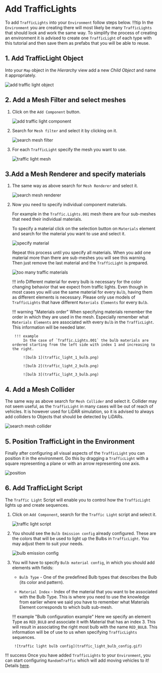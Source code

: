 # Add TrafficLights
To add `TrafficLights` into your `Environment` follow steps below.
!!!tip
    In the `Environment` you are creating there will most likely be many `TrafficLights` that should look and work the same way.
    To simplify the process of creating an environment it is advised to create one `TrafficLight` of each type with this tutorial and then save them as prefabs that you will be able to reuse.

## 1. Add TrafficLight Object
Into your `Map` object in the *Hierarchy* view add a new *Child Object* and name it appropriately.

![add traffic light object](traffic_light_add_object.gif)

## 2. Add a Mesh Filter and select meshes

1. Click on the `Add Component` button.

    ![add traffic light component](traffic_light_add_component.gif)

1. Search for `Mesh filter` and select it by clicking on it.

    ![search mesh filter](mesh_filter_search.png)

1. For each `TrafficLight` specify the mesh you want to use.

    ![traffic light mesh](traffic_light_select_mesh.gif)

## 3.Add a Mesh Renderer and specify materials

1. The same way as above search for `Mesh Renderer` and select it.

    ![search mesh renderer](mesh_renderer_search.png)

1. Now you need to specify individual component materials.

    For example in the `Traffic.Lights.001` mesh there are four sub-meshes that need their individual materials.

    To specify a material click on the selection button on `Materials` element and search for the material you want to use and select it.

    ![specify material](traffic_light_select_material.gif)

    Repeat this process until you specify all materials.
    When you add one material more than there are sub-meshes you will see this warning.
    Then just remove the last material and the `TrafficLight` is prepared.

    ![too many traffic materials](traffic_light_too_many_materials.png)

    !!! info
        Different material for every bulb is necessary for the color changing behavior that we expect from traffic lights.
        Even though in most cases you will use the same material for every `Bulb`, having them as different elements is necessary.
        Please only use models of `TrafficLights` that have different `Materials Elements` for every `Bulb`.

    !!! warning "Materials order"
        When specifying materials remember the order in which they are used in the mesh.
        Especially remember what `Materials Elements` are associated with every `Bulb` in the `TrafficLight`.
        This information will be needed later.

        !!! example
            In the case of `Traffic.Lights.001` the bulb materials are ordered starting from the left side with index 1 and increasing to the right.

            ![bulb 1](traffic_light_1_bulb.png)

            ![bulb 2](traffic_light_2_bulb.png)

            ![bulb 3](traffic_light_3_bulb.png)

## 4. Add a Mesh Collider
The same way as above search for `Mesh Collider` and select it.
Collider may not seem useful, as the `TrafficLight` in many cases will be out of reach of vehicles.
It is however used for LiDAR simulation, so it is advised to always add colliders to Objects that should be detected by LiDARs.

![search mesh collider](mesh_collider_search.png)

## 5. Position TrafficLight in the Environment
Finally after configuring all visual aspects of the `TrafficLight` you can position it in the environment.
Do this by dragging a `TrafficLight` with a square representing a plane or with an arrow representing one axis.

![position](traffic_light_position.gif)

## 6. Add TrafficLight Script
The `Traffic Light` Script will enable you to control how the `TrafficLight` lights up and create sequences.

1. Click on `Add Component`, search for the `Traffic Light` script and select it.

    ![traffic light script](traffic_light_script_search.png)

2. You should see the `Bulb Emission config` already configured. These are the colors that will be used to light up the Bulbs in `TrafficLight`. You may adjust them to suit your needs.

    ![bulb emission config](traffic_light_bulb_emissions_config.png)

3. You will have to specify `Bulb material config`, in which you should add elements with fields:
    - `Bulb Type` - One of the predefined Bulb types that describes the Bulb (its color and pattern).

    - `Material Index` - Index of the material that you want to be associated with the Bulb Type. This is where you need to use the knowledge from earlier where we said you have to remember what Materials Element corresponds to which bulb sub-mesh.

    !!! example "Bulb configuration example"
        Here we specify an element Type as `RED_BULB` and associate it with Material that has an index 3.
        This will result in associating the right most bulb with the name `RED_BULB`.
        This information will be of use to us when specifying `TrafficLights` sequences.

        ![traffic light bulb config](traffic_light_bulb_config.gif)

!!! success
    Once you have added `TrafficLights` to your `Environment`, you can start configuring `RandomTraffic` which will add moving vehicles to it! Details [here](../../AddANewEnvironment/AddARandomTraffic/AddANewEnvironment/AddARandomTrafficSimulatorScript/).
